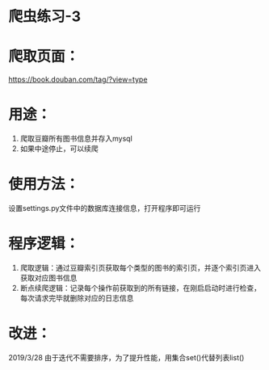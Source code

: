 # 爬虫练习-3

# 爬取页面：
https://book.douban.com/tag/?view=type

# 用途：
1. 爬取豆瓣所有图书信息并存入mysql
2. 如果中途停止，可以续爬

# 使用方法：
设置settings.py文件中的数据库连接信息，打开程序即可运行

# 程序逻辑：
1. 爬取逻辑：通过豆瓣索引页获取每个类型的图书的索引页，并逐个索引页进入获取对应图书信息
2. 断点续爬逻辑：记录每个操作前获取到的所有链接，在刚启启动时进行检查，每次请求完毕就删除对应的日志信息

# 改进：
2019/3/28 由于迭代不需要排序，为了提升性能，用集合set()代替列表list()
